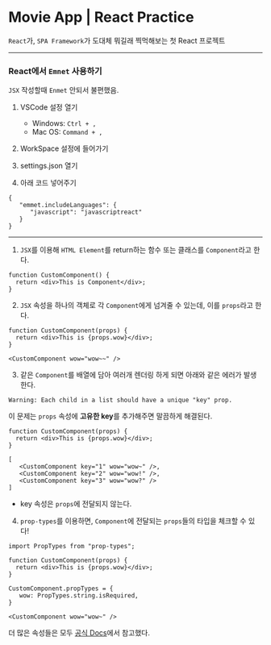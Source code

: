 # Movie App | React Practice

`React`가, `SPA Framework`가 도대체 뭐길래 찍먹해보는 첫 React 프로젝트

---

### React에서 `Emnet` 사용하기

`JSX` 작성할때 `Enmet` 안되서 불편했음.

1. VSCode 설정 열기

   - Windows: `Ctrl + ,`
   - Mac OS: `Command + ,`

2. WorkSpace 설정에 들어가기

3. settings.json 열기

4. 아래 코드 넣어주기

```
{
   "emmet.includeLanguages": {
      "javascript": "javascriptreact"
   }
}
```

---

1. `JSX`를 이용해 `HTML Element`를 return하는 함수 또는 클래스를 `Component`라고 한다.

```
function CustomComponent() {
  return <div>This is Component</div>;
}
```

2. `JSX` 속성을 하나의 객체로 각 `Component`에게 넘겨줄 수 있는데, 이를 `props`라고 한다.

```
function CustomComponent(props) {
  return <div>This is {props.wow}</div>;
}

<CustomComponent wow="wow~~" />
```

3. 같은 `Component`를 배열에 담아 여러개 렌더링 하게 되면 아래와 같은 에러가 발생한다.

```
Warning: Each child in a list should have a unique "key" prop.
```

이 문제는 `props` 속성에 **고유한 key**를 추가해주면 말끔하게 해결된다.

```
function CustomComponent(props) {
  return <div>This is {props.wow}</div>;
}

[
   <CustomComponent key="1" wow="wow~" />,
   <CustomComponent key="2" wow="wow!" />,
   <CustomComponent key="3" wow="wow?" />
]
```

- key 속성은 `props`에 전달되지 않는다.

4. `prop-types`를 이용하면, `Component`에 전달되는 `props`들의 타입을 체크할 수 있다!

```
import PropTypes from "prop-types";

function CustomComponent(props) {
  return <div>This is {props.wow}</div>;
}

CustomComponent.propTypes = {
   wow: PropTypes.string.isRequired,
}

<CustomComponent wow="wow~" />
```

더 많은 속성들은 모두 [공식 Docs](https://reactjs-kr.firebaseapp.com/docs/typechecking-with-proptypes.html)에서 참고했다.
